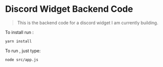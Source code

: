 # Discord Widget Backend Code
>  This is the backend code for a discord widget I am currently building.

To install run :

```sh
yarn install
```

To run , just type:

```sh
node src/app.js
```

